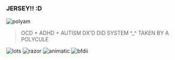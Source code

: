 ### JERSEY!! :D
![polyam](https://redacted-coiner.ju.mp/assets/images/gallery37/ec67b60a_original.png?v=50dd0afe)


> OCD + ADHD + AUTISM
> DX'D DID SYSTEM ^_^
> TAKEN BY A POLYCULE


![lots](https://64.media.tumblr.com/d69c24eaf72c40f92d1c003de26cb505/dc85bbf5d9b64797-ca/s100x200/818aa7ce67ef681642a797da73990bc5ea84e0a2.pnj) ![razor](https://64.media.tumblr.com/577da137d3b56baae25bdc6f0420a348/db2d72091633d579-91/s100x200/5b960d1ce2a28cd6f52259e00705fb165363ef0e.pnj) ![animatic](https://64.media.tumblr.com/3aabfe556b3a186fb74ad7effd1af10d/de34f28c78a8987c-d6/s100x200/2c07ea45f7d113f7f67d077e68c9f33d75637648.pnj) ![bfdii](https://64.media.tumblr.com/d0b97f91813ee63bce96cd27fb0695f5/f5299f72e57d3c99-7d/s100x200/9e3cf5300a37ecf879f34c3d2646c8efc1a499f7.pnj)
